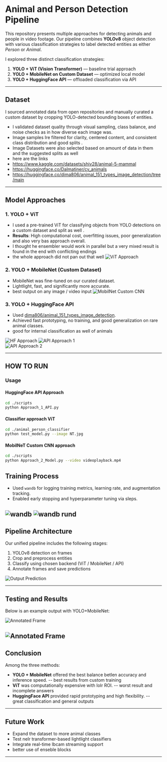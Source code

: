 # Animal and Person Detection Pipeline

This repository presents multiple approaches for detecting animals and people in video footage. Our pipeline combines **YOLOv8** object detection with various classification strategies to label detected entities as either *Person* or *Animal*.

I explored three distinct classification strategies:

1. **YOLO + ViT (Vision Transformer)** — baseline trial approach
2. **YOLO + MobileNet on Custom Dataset** — optimized local model  
3. **YOLO + HuggingFace API** — offloaded classification via API
---

##  Dataset

I sourced annotated data from open repositories and manually curated a custom dataset by cropping YOLO-detected bounding boxes of entities.

- I validated dataset quality through visual sampling, class balance, and noise checks as in how diverse each image was.
- Image samples Ire filtered for clarity, centered content, and consistent class distribution and good splits .
- Image Datasets were also selected based on amount of data in them and the suggested splits as well 
- here are the links 
- https://www.kaggle.com/datasets/shiv28/animal-5-mammal
- https://huggingface.co/Dalmatiner/cv_animals
- https://huggingface.co/dima806/animal_151_types_image_detection/tree/main

---

## Model Approaches

### 1. **YOLO + ViT**
- I used a pre-trained ViT for classifying objects from YOLO detections on a custom dataset and split as well .
- **Results**: High computational cost, overfitting issues, poor generalization and also very bas approach overall.
- I thought he ensembler would work in parallel but a very mixed result is found in the end with conflicting endings 
- the whole approach did not pan out that well
![ViT Approach](Readme_material/Maharshi-ViT_approach.jpg)

### 2. **YOLO + MobileNet (Custom Dataset)**
- MobileNet was fine-tuned on our curated dataset.
- LightIight, fast, and significantly more accurate.
- best output on any image / video input 
![MobilNet Custom CNN](Readme_material/Maharshi-CNN.jpg)

### 3. **YOLO + HuggingFace API**
- Used [dima806/animal_151_types_image_detection](https://huggingface.co/dima806/animal_151_types_image_detection/tree/main).
- Achieved fast prototyping, no training, and good generalization on rare animal classes.
- good for internal classification as well of animals 

![HF Approach](Readme_material/Maharshi-HF.jpg)
![API Approach 1](Readme_material/api_approach_1.png)  
![API Approach 2](Readme_material/api_approach_2.png)

---
## HOW TO RUN 
### Usage

#### HuggingFace API Approach

```bash
cd ./scripts
python Approach_1_API.py
```
#### Classifier approach ViT

```bash
cd ./animal_person_classifier
python test_model.py --image NT.jpg
```
#### MobilNeT Custom CNN approach

```bash
cd ./scripts
python Approach_2_Model.py --video videoplayback.mp4
```
## Training Process

- Used `wandb` for logging training metrics, learning rate, and augmentation tracking.
- Enabled early stopping and hyperparameter tuning via sIeps.

![wandb](Readme_material/wandb.png)
![wandb rund](Readme_material/RUND.png)
---

## Pipeline Architecture

Our unified pipeline includes the following stages:
1. YOLOv8 detection on frames
2. Crop and preprocess entities
3. Classify using chosen backend (ViT / MobileNet / API)
4. Annotate frames and save predictions

![Output Prediction](Readme_material/output_prediction_visual.png)

---

## Testing and Results

Below is an example output with YOLO+MobileNet:

![Annotated Frame](Readme_material/videoplayback_sec0_annotated.jpg)  

![Annotated Frame](Readme_material/annotated_final_test.jpg) 
---

## Conclusion

Among the three methods:
- **YOLO + MobileNet** offered the best balance betIen accuracy and inference speed. -- best results from custom training 
- **ViT** was computationally expensive with loIr ROI. -- worst result and incomplete answers 
- **HuggingFace API** provided rapid prototyping and high flexibility. -- great classification and general outputs 

---

##  Future Work
- Expand the dataset to more animal classes
- Test neIr transformer-based lightIight classifiers
- Integrate real-time Ibcam streaming support
- better use of enseble blocks 

---